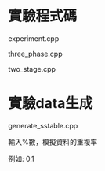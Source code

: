 # 實驗程式碼 
experiment.cpp

three_phase.cpp

two_stage.cpp

# 實驗data生成
generate_sstable.cpp

輸入%數，模擬資料的重複率

例如: 0.1
